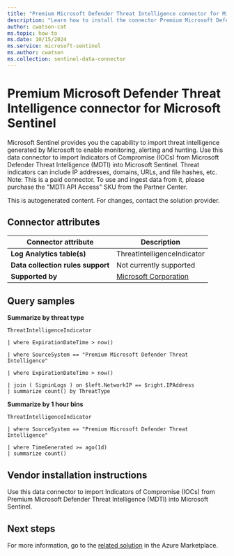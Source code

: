 ```yaml
---
title: "Premium Microsoft Defender Threat Intelligence connector for Microsoft Sentinel"
description: "Learn how to install the connector Premium Microsoft Defender Threat Intelligence to connect your data source to Microsoft Sentinel."
author: cwatson-cat
ms.topic: how-to
ms.date: 10/15/2024
ms.service: microsoft-sentinel
ms.author: cwatson
ms.collection: sentinel-data-connector
---
```


# Premium Microsoft Defender Threat Intelligence connector for Microsoft Sentinel

Microsoft Sentinel provides you the capability to import threat intelligence generated by Microsoft to enable monitoring, alerting and hunting. Use this data connector to import Indicators of Compromise (IOCs) from Microsoft Defender Threat Intelligence (MDTI) into Microsoft Sentinel. Threat indicators can include IP addresses, domains, URLs, and file hashes, etc. Note: This is a paid connector. To use and ingest data from it, please purchase the "MDTI API Access" SKU from the Partner Center.

This is autogenerated content. For changes, contact the solution provider.

## Connector attributes

| Connector attribute | Description |
| --- | --- |
| **Log Analytics table(s)** | ThreatIntelligenceIndicator<br/> |
| **Data collection rules support** | Not currently supported |
| **Supported by** | [Microsoft Corporation](https://support.microsoft.com/) |

## Query samples

**Summarize by threat type**

   ```kusto
ThreatIntelligenceIndicator

   | where ExpirationDateTime > now()

   | where SourceSystem == "Premium Microsoft Defender Threat Intelligence"

   | where ExpirationDateTime > now()

   | join ( SigninLogs ) on $left.NetworkIP == $right.IPAddress 
   | summarize count() by ThreatType
   ```

**Summarize by 1 hour bins**

   ```kusto
ThreatIntelligenceIndicator

   | where SourceSystem == "Premium Microsoft Defender Threat Intelligence"

   | where TimeGenerated >= ago(1d) 
   | summarize count()​​
   ```



## Vendor installation instructions

Use this data connector to import Indicators of Compromise (IOCs) from Premium Microsoft Defender Threat Intelligence (MDTI) into Microsoft Sentinel.





## Next steps

For more information, go to the [related solution](https://azuremarketplace.microsoft.com/en-us/marketplace/apps/azuresentinel.azure-sentinel-solution-threatintelligence-taxii?tab=Overview) in the Azure Marketplace.

